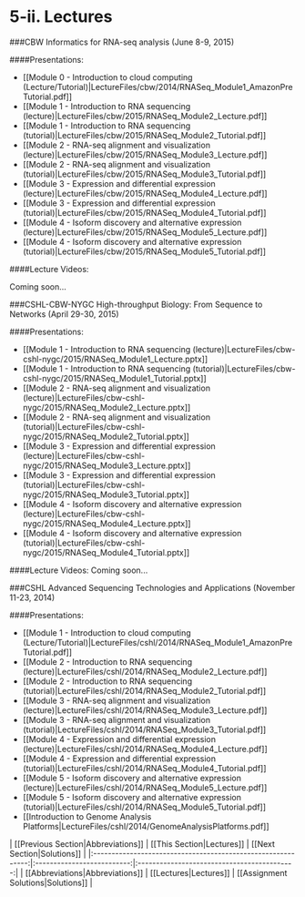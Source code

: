 # 5-ii. Lectures

###CBW Informatics for RNA-seq analysis (June 8-9, 2015)

####Presentations:

* [[Module 0 - Introduction to cloud computing (Lecture/Tutorial)|LectureFiles/cbw/2014/RNASeq_Module1_AmazonPreTutorial.pdf]]
* [[Module 1 - Introduction to RNA sequencing (lecture)|LectureFiles/cbw/2015/RNASeq_Module2_Lecture.pdf]]
* [[Module 1 - Introduction to RNA sequencing (tutorial)|LectureFiles/cbw/2015/RNASeq_Module2_Tutorial.pdf]]
* [[Module 2 - RNA-seq alignment and visualization (lecture)|LectureFiles/cbw/2015/RNASeq_Module3_Lecture.pdf]]
* [[Module 2 - RNA-seq alignment and visualization (tutorial)|LectureFiles/cbw/2015/RNASeq_Module3_Tutorial.pdf]]
* [[Module 3 - Expression and differential expression (lecture)|LectureFiles/cbw/2015/RNASeq_Module4_Lecture.pdf]]
* [[Module 3 - Expression and differential expression (tutorial)|LectureFiles/cbw/2015/RNASeq_Module4_Tutorial.pdf]]
* [[Module 4 - Isoform discovery and alternative expression (lecture)|LectureFiles/cbw/2015/RNASeq_Module5_Lecture.pdf]]
* [[Module 4 - Isoform discovery and alternative expression (tutorial)|LectureFiles/cbw/2015/RNASeq_Module5_Tutorial.pdf]]

####Lecture Videos:

Coming soon...

###CSHL-CBW-NYGC High-throughput Biology: From Sequence to Networks (April 29-30, 2015)

####Presentations:

* [[Module 1 - Introduction to RNA sequencing (lecture)|LectureFiles/cbw-cshl-nygc/2015/RNASeq_Module1_Lecture.pptx]]
* [[Module 1 - Introduction to RNA sequencing (tutorial)|LectureFiles/cbw-cshl-nygc/2015/RNASeq_Module1_Tutorial.pptx]]
* [[Module 2 - RNA-seq alignment and visualization (lecture)|LectureFiles/cbw-cshl-nygc/2015/RNASeq_Module2_Lecture.pptx]]
* [[Module 2 - RNA-seq alignment and visualization (tutorial)|LectureFiles/cbw-cshl-nygc/2015/RNASeq_Module2_Tutorial.pptx]]
* [[Module 3 - Expression and differential expression (lecture)|LectureFiles/cbw-cshl-nygc/2015/RNASeq_Module3_Lecture.pptx]]
* [[Module 3 - Expression and differential expression (tutorial)|LectureFiles/cbw-cshl-nygc/2015/RNASeq_Module3_Tutorial.pptx]]
* [[Module 4 - Isoform discovery and alternative expression (lecture)|LectureFiles/cbw-cshl-nygc/2015/RNASeq_Module4_Lecture.pptx]]
* [[Module 4 - Isoform discovery and alternative expression (tutorial)|LectureFiles/cbw-cshl-nygc/2015/RNASeq_Module4_Tutorial.pptx]]

####Lecture Videos:
Coming soon...

###CSHL Advanced Sequencing Technologies and Applications (November 11-23, 2014)

####Presentations:

* [[Module 1 - Introduction to cloud computing (Lecture/Tutorial)|LectureFiles/cshl/2014/RNASeq_Module1_AmazonPreTutorial.pdf]]
* [[Module 2 - Introduction to RNA sequencing (lecture)|LectureFiles/cshl/2014/RNASeq_Module2_Lecture.pdf]]
* [[Module 2 - Introduction to RNA sequencing (tutorial)|LectureFiles/cshl/2014/RNASeq_Module2_Tutorial.pdf]]
* [[Module 3 - RNA-seq alignment and visualization (lecture)|LectureFiles/cshl/2014/RNASeq_Module3_Lecture.pdf]]
* [[Module 3 - RNA-seq alignment and visualization (tutorial)|LectureFiles/cshl/2014/RNASeq_Module3_Tutorial.pdf]]
* [[Module 4 - Expression and differential expression (lecture)|LectureFiles/cshl/2014/RNASeq_Module4_Lecture.pdf]]
* [[Module 4 - Expression and differential expression (tutorial)|LectureFiles/cshl/2014/RNASeq_Module4_Tutorial.pdf]]
* [[Module 5 - Isoform discovery and alternative expression (lecture)|LectureFiles/cshl/2014/RNASeq_Module5_Lecture.pdf]]
* [[Module 5 - Isoform discovery and alternative expression (tutorial)|LectureFiles/cshl/2014/RNASeq_Module5_Tutorial.pdf]]
* [[Introduction to Genome Analysis Platforms|LectureFiles/cshl/2014/GenomeAnalysisPlatforms.pdf]]


| [[Previous Section|Abbreviations]]       | [[This Section|Lectures]] | [[Next Section|Solutions]]   |
|:------------------------------------------------------------:|:--------------------------:|:-------------------------------------------:|
| [[Abbreviations|Abbreviations]] | [[Lectures|Lectures]]    | [[Assignment Solutions|Solutions]] |

